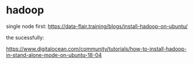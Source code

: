 # hadoop

single node first:
https://data-flair.training/blogs/install-hadoop-on-ubuntu/

the sucessfully:

https://www.digitalocean.com/community/tutorials/how-to-install-hadoop-in-stand-alone-mode-on-ubuntu-18-04
